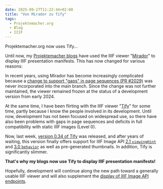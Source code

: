 ```yaml
---
date: 2025-09-27T11:22:44+02:00
title: "Von Mirador zu Tify"
tags:
  - Projektemacher.org
  - Blog
  - IIIF
---
```

Projektemacher.org now uses Tify...
<!--more-->

Until now, my [Projektemacher blogs](https://projektemacher.org/blogs/) have used the IIIF viewer "[Mirador](https://projectmirador.org/)" to display IIIF presentation manifests. This has now changed for various reasons:

In recent years, using Mirador has become increasingly complicated because a [change to support "gaps" in page sequences (PR #2029)](https://github.com/ProjectMirador/mirador/pull/3029) was never incorporated into the main branch. Since the change was not further maintained, the viewer remained frozen at the status of a development version from early 2024.

At the same time, I have been flirting with the IIIF viewer "[Tify](https://tify.rocks/)" for some time, partly because I know the people involved in its development. Until now, development has not been focused on widespread use, so there have also been problems with gaps in page sequences and deficits in full compatibility with static IIIF images (Level 0).

Now, last week, [version 0.34 of Tify](https://github.com/tify-iiif-viewer/tify/releases/tag/v0.34.0) was released, and after years of waiting, this version finally offers support for IIIF Image API [2.1 `viewingHint`](https://iiif.io/api/presentation/2.1/#viewinghint) and [3.0 `behavior`](https://iiif.io/api/presentation/3.0/#behavior) as well as pre-generated thumbnails. In addition, Tify is significantly slimmer.

**That's why my blogs now use Tify to display IIIF presentation manifests!**

Hopefully, development will continue along the new path toward a generally usable IIIF viewer and will also supplement the [display of IIIF Image API endpoints](https://github.com/tify-iiif-viewer/tify/issues/129).
